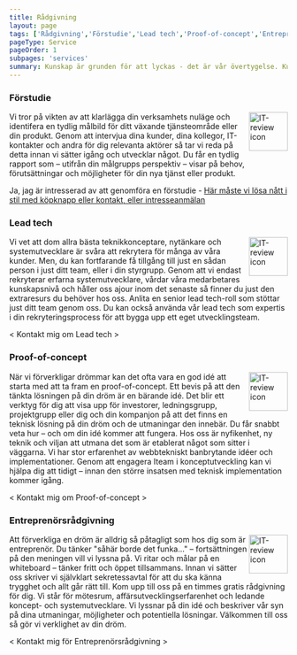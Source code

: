 ```yaml
---
title: Rådgivning
layout: page
tags: ['Rådgivning','Förstudie','Lead tech','Proof-of-concept','Entreprenörsrådgivning']
pageType: Service
pageOrder: 1
subpages: 'services'
summary: Kunskap är grunden för att lyckas - det är vår övertygelse. Kunskap om vad man kan göra på webben - hur och när. Kunskap om vilken målgrupp du vänder dig till och vad deras behov är. Vi agerar rådgivare till dig i den omfattning och takt som just du behöver. Hos oss beställer du din förstudie, hittar en grym lead tech, tar fram ett proof-of-koncept och får inspirerande entreprenörsrådgivning.
---
```


### Förstudie
<img src="/ico/prestudy.png" class="right" alt="IT-review icon" style = float:right width="70"> Vi tror på vikten av att klarlägga din verksamhets nuläge och identifera en tydlig målbild för ditt växande tjänsteområde eller din produkt. Genom att intervjua dina kunder, dina kollegor, IT-kontakter och andra för dig relevanta aktörer så tar vi reda på detta innan vi sätter igång och utvecklar något. Du får en tydlig rapport som – utifrån din målgrupps perspektiv – visar på behov, förutsättningar och möjligheter för din nya tjänst eller produkt. 

Ja, jag är intresserad av att genomföra en förstudie - [Här måste vi lösa nått i stil med köpknapp eller kontakt, eller intresseanmälan](/callme/)

### Lead tech
<img src="/ico/leadtech.png" class="right" alt="IT-review icon" style = float:right width="70"> Vi vet att dom allra bästa teknikkonceptare, nytänkare och systemutvecklare är svåra att rekrytera för många av våra kunder. Men, du kan fortfarande få tillgång till just en sådan person i just ditt team, eller i din styrgrupp. Genom att vi endast rekryterar erfarna systemutvecklare, vårdar våra medarbetares kunskapsnivå och håller oss ajour inom det senaste så finner du just den extraresurs du behöver hos oss. Anlita en senior lead tech-roll som stöttar just ditt team genom oss. Du kan också använda vår lead tech som expertis i din rekryteringsprocess för att bygga upp ett eget utvecklingsteam. 

< Kontakt mig om Lead tech >


### Proof-of-concept
<img src="/ico/proofofconcept.png" class="right" alt="IT-review icon" style = float:right width="70"> När vi förverkligar drömmar kan det ofta vara en god idé att starta med att ta fram en proof-of-concept. Ett bevis på att den tänkta lösningen på din dröm är en bärande idé. Det blir ett verktyg för dig att visa upp för investorer, ledningsgrupp, projektgrupp eller dig och din kompanjon på att det finns en teknisk lösning på din dröm och de utmaningar den innebär. Du får snabbt veta hur – och om din idé kommer att fungera. Hos oss är nyfikenhet, ny teknik och viljan att utmana det som är etablerat något som sitter i väggarna. Vi har stor erfarenhet av webbtekniskt banbrytande idéer och implementationer. Genom att engagera Iteam i konceptutveckling kan vi hjälpa dig att tidigt – innan den större insatsen med teknisk implementation kommer igång.

< Kontakt mig om Proof-of-concept >

### Entreprenörsrådgivning
<img src="/ico/entreprenorsradgivning.png" class="right" alt="IT-review icon" style = float:right width="70"> Att förverkliga en dröm är alldrig så påtagligt som hos dig som är entreprenör. Du tänker "såhär borde det funka..." – fortsättningen på den meningen vill vi lyssna på. Vi ritar och målar på en whiteboard – tänker fritt och öppet tillsammans. Innan vi sätter oss skriver vi självklart sekretessavtal för att du ska känna trygghet och allt går rätt till. Kom upp till oss på en timmes gratis rådgivning för dig. Vi står för mötesrum, affärsutvecklingserfarenhet och ledande koncept- och systemutvecklare. Vi lyssnar på din idé och beskriver vår syn på dina utmaningar, möjligheter och potentiella lösningar. Välkommen till oss så gör vi verklighet av din dröm.

< Kontakt mig för Entreprenörsrådgivning >
